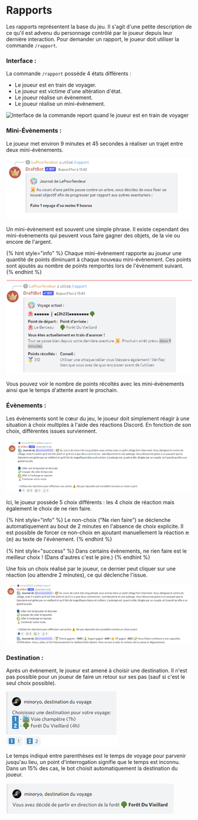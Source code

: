 # Rapports

Les rapports représentent la base du jeu. Il s'agit d'une petite description de ce qu'il est advenu du personnage contrôlé par le joueur depuis leur dernière interaction. Pour demander un rapport, le joueur doit utiliser la commande `/rapport`.

### Interface :

La commande `/rapport` possède 4 états différents :

* Le joueur est en train de voyager.
* Le joueur est victime d'une altération d'état.
* Le joueur réalise un évènement.
* Le joueur réalise un mini-évènement.

![Interface de la commande report quand le joueur est en train de voyager](../.gitbook/assets/RapportPrésentation.png)

### Mini-Évènements :

Le joueur met environ 9 minutes et 45 secondes à réaliser un trajet entre deux mini-évènements.

![Un exemple de mini-évènement](../.gitbook/assets/RapportMiniEvent.png)

Un mini-évènement est souvent une simple phrase. Il existe cependant des mini-évènements qui peuvent vous faire gagner des objets, de la vie ou encore de l'argent.

{% hint style="info" %}
Chaque mini-évènement rapporte au joueur une quantité de points diminuant à chaque nouveau mini-évènement. Ces points sont ajoutés au nombre de points remportés lors de l'évènement suivant.
{% endhint %}

![Une fois le mini-évènement passé, il apparaît sur l'interface de voyage](../.gitbook/assets/RapportTemps.png)

Vous pouvez voir le nombre de points récoltés avec les mini-évènements ainsi que le temps d'attente avant le prochain.

### Évènements :

Les évènements sont le cœur du jeu, le joueur doit simplement réagir à une situation à choix multiples à l'aide des réactions Discord. En fonction de son choix, différentes issues surviennent.

![Un exemple d'évènement](../.gitbook/assets/RapportEvent.png)

Ici, le joueur possède 5 choix différents : les 4 choix de réaction mais également le choix de ne rien faire.

{% hint style="info" %}
Le non-choix ("Ne rien faire") se déclenche automatiquement au bout de 2 minutes en l'absence de choix explicite. Il est possible de forcer ce non-choix en ajoutant manuellement la réaction :end: (:end:) au texte de l'évènement.
{% endhint %}

{% hint style="success" %}
Dans certains évènements, ne rien faire est le meilleur choix ! (Dans d'autres c'est le pire.)
{% endhint %}

Une fois un choix réalisé par le joueur, ce dernier peut cliquer sur une réaction (ou attendre 2 minutes), ce qui déclenche l'issue.

![Un exemple d'issue](../.gitbook/assets/RapportEventSortie.png)

### Destination :

Après un évènement, le joueur est amené à choisir une destination. Il n'est pas possible pour un joueur de faire un retour sur ses pas (sauf si c'est le seul choix possible).

![Exemple de choix de destination](../.gitbook/assets/choix-destination.png)

Le temps indiqué entre parenthèses est le temps de voyage pour parvenir jusqu'au lieu, un point d'interrogation signifie que le temps est inconnu. Dans un 15% des cas, le bot choisit automatiquement la destination du joueur.

![Voici votre information sur votre destination](../.gitbook/assets/destination-choisie.png)

###
